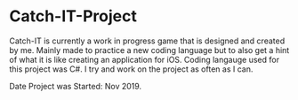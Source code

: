 # Catch-IT-Project
Catch-IT is currently a work in progress game that is designed and created by me. Mainly made to practice a new coding language but to also get a hint of what it is like creating an application for iOS. Coding langauge used for this project was C#. I try and work on the project as often as I can. 

Date Project was Started: Nov 2019.
